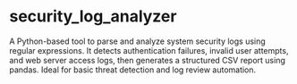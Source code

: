 # security_log_analyzer
A Python-based tool to parse and analyze system security logs using regular expressions. It detects authentication failures, invalid user attempts, and web server access logs, then generates a structured CSV report using pandas. Ideal for basic threat detection and log review automation.
